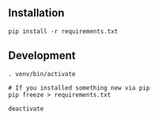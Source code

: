 Installation
------------

    pip install -r requirements.txt

Development
-----------

    . venv/bin/activate
    
    # If you installed something new via pip
    pip freeze > requirements.txt
    
    deactivate
